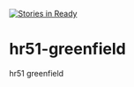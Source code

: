 [![Stories in Ready](https://badge.waffle.io/BrilliantBroccoli/hr51-greenfield.png?label=ready&title=Ready)](https://waffle.io/BrilliantBroccoli/hr51-greenfield)
# hr51-greenfield
hr51 greenfield
